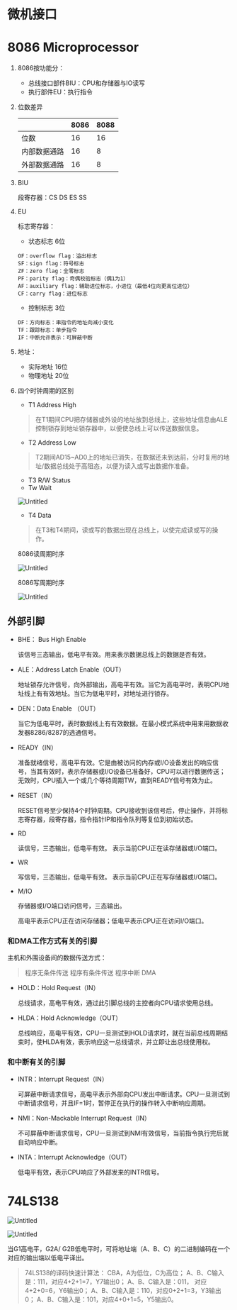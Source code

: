 # 微机接口

# 8086 Microprocessor

1. 8086按功能分：
    - 总线接口部件BIU：CPU和存储器与IO读写
    - 执行部件EU：执行指令
2. 位数差异
   
   
    |  | 8086 | 8088 |
    | --- | --- | --- |
    | 位数 | 16 | 16 |
    | 内部数据通路 | 16 | 8 |
    | 外部数据通路 | 16 | 8 |
3. BIU
   
    段寄存器：CS DS ES SS
    
4. EU
   
    标志寄存器：
    
    - 状态标志 6位
    
    ```
    OF：overflow flag：溢出标志
    SF：sign flag：符号标志
    ZF：zero flag：全零标志
    PF：parity flag：奇偶校验标志（偶1为1）
    AF：auxiliary flag：辅助进位标志，小进位（最低4位向更高位进位）
    CF：carry flag：进位标志
    ```
    
    - 控制标志 3位
    
    ```
    DF：方向标志：串指令的地址向减小变化
    TF：跟踪标志：单步指令
    IF：中断允许表示：可屏蔽中断
    ```
    
5. 地址：
    - 实际地址 16位
    - 物理地址 20位
6. 四个时钟周期的区别
    - T1 Address High
    
    > 在T1期间CPU把存储器或外设的地址放到总线上，这些地址信息由ALE控制锁存到地址锁存器中，以便使总线上可以传送数据信息。
    > 
    - T2 Address Low
    
    > T2期间AD15~AD0上的地址已消失，在数据还未到达前，分时复用的地址/数据总线处于高阻态，以便为读入或写出数据作准备。
    > 
    - T3 R/W Status
    - Tw Wait
    
    ![Untitled](Untitled.png)
    
    - T4 Data
    
    > 在T3和T4期间，读或写的数据出现在总线上，以使完成读或写的操作。
    > 
    
    8086读周期时序
    
    ![Untitled](Untitled%201.png)
    
    8086写周期时序
    
    ![Untitled](Untitled%202.png)
    

## 外部引脚

- BHE： Bus High Enable
  
    该信号三态输出，低电平有效。用来表示数据总线上的数据是否有效。
    
- ALE：Address Latch Enable（OUT）
  
    地址锁存允许信号，向外部输出，高电平有效。当它为高电平时，表明CPU地址线上有有效地址。当它为低电平时，对地址进行锁存。
    
- DEN：Data Enable （OUT）
  
    当它为低电平时，表时数据线上有有效数据。在最小模式系统中用来用数据收发器8286/8287的选通信号。
    
- READY（IN）
  
    准备就绪信号，高电平有效。它是由被访问的内存或I/O设备发出的响应信号，当其有效时，表示存储器或I/O设备已准备好，CPU可以进行数据传送；无效时，CPU插入一个或几个等待周期TW，直到READY信号有效为止。
    
- RESET（IN）
  
    RESET信号至少保持4个时钟周期。CPU接收到该信号后，停止操作，并将标志寄存器，段寄存器，指令指针IP和指令队列等复位到初始状态。
    
- RD
  
    读信号，三态输出，低电平有效。
    表示当前CPU正在读存储器或I/O端口。
    
- WR
  
    写信号，三态输出，低电平有效。
    表示当前CPU正在写存储器或I/O端口。
    
- M/IO
  
    存储器或I/O端口访问信号，三态输出。
    
    高电平表示CPU正在访问存储器；低电平表示CPU正在访问I/O端口。
    

### 和DMA工作方式有关的引脚

主机和外围设备间的数据传送方式：

> 程序无条件传送
程序有条件传送
程序中断
DMA
- HOLD：Hold Request（IN）
  
    总线请求，高电平有效，通过此引脚总线的主控者向CPU请求使用总线。
    
- HLDA：Hold Acknowledge（OUT）
  
    总线响应，高电平有效，CPU一旦测试到HOLD请求时，就在当前总线周期结束时，使HLDA有效，表示响应这一总线请求，并立即让出总线使用权。
    

### 和中断有关的引脚

- INTR：Interrupt Request（IN）
  
    可屏蔽中断请求信号，高电平表示外部向CPU发出中断请求。CPU一旦测试到中断请求信号，并且IF=1时，暂停正在执行的操作转入中断响应周期。
    
- NMI：Non-Mackable Interrupt Request（IN）
  
    不可屏蔽中断请求信号，CPU一旦测试到NMI有效信号，当前指令执行完后就自动响应中断。
    
- INTA：Interrupt Acknowledge（OUT）
  
    低电平有效，表示CPU响应了外部发来的INTR信号。
    

# 74LS138

![Untitled](Untitled%203.png)

![Untitled](Untitled%204.png)

当G1高电平，G2A/ G2B低电平时，可将地址端（A、B、C）的二进制编码在一个对应的输出端以低电平译出。

> 74LS138的译码快速计算法：
CBA，A为低位，C为高位；
A、B、C输入是：111，对应4+2+1=7，Y7输出0；
A、B、C输入是：011， 对应4+2+0=6，Y6输出0；
A、B、C输入是：110，对应0+2+1=3，Y3输出0；
A、B、C输入是：101，对应4+0+1=5，Y5输出0。
